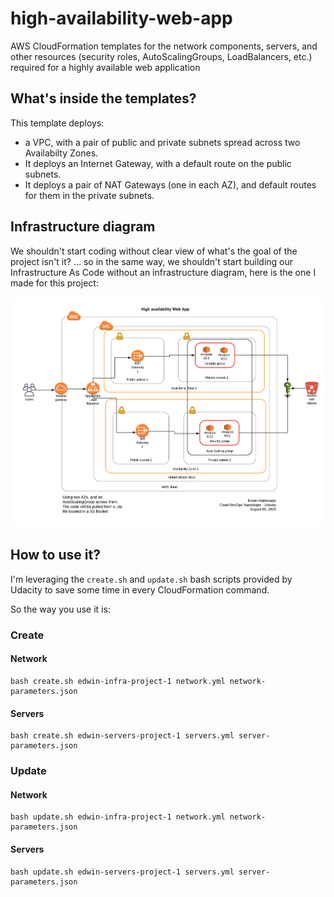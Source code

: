 # high-availability-web-app

AWS CloudFormation templates for the network components, servers, and other resources (security roles, AutoScalingGroups, LoadBalancers, etc.) required for a highly available web application

## What's inside the templates?

This template deploys:
* a VPC,
    with a pair of public and private subnets spread 
    across two Availabilty Zones. 
* It deploys an Internet Gateway, with a default 
route on the public subnets. 
* It deploys a pair of NAT Gateways (one in each AZ), 
and default routes for them in the private subnets.

## Infrastructure diagram

We shouldn't start coding without clear view of what's the goal of the project isn't it? ... so in the same way, we shouldn't start building our Infrastructure As Code without an infrastructure diagram, here is the one I made for this project:

![infra-diagram](https://github.com/mcka1n/high-availability-web-app/blob/master/infrastructure_diagram/ERMPHighAvailabilityWebAppProject.png)

## How to use it?

I'm leveraging the `create.sh` and `update.sh` bash scripts provided by Udacity to save some time in every CloudFormation command.

So the way you use it is:


### Create

#### Network

```
bash create.sh edwin-infra-project-1 network.yml network-parameters.json
```

#### Servers

```
bash create.sh edwin-servers-project-1 servers.yml server-parameters.json
```

### Update

#### Network

```
bash update.sh edwin-infra-project-1 network.yml network-parameters.json
```

#### Servers

```
bash update.sh edwin-servers-project-1 servers.yml server-parameters.json
```
